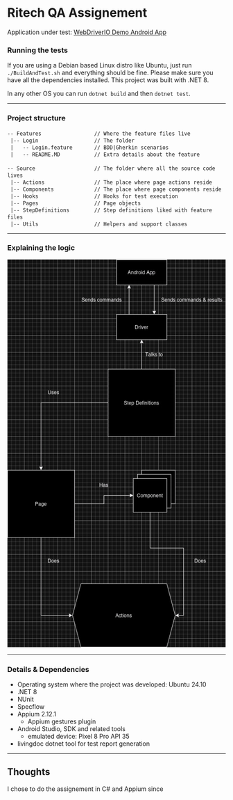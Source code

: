 # Ritech QA Assignement

Application under test: [WebDriverIO Demo Android App](https://github.com/webdriverio/native-demo-app/releases)

### Running the tests
If you are using a Debian based Linux distro like Ubuntu, just run `./BuildAndTest.sh` and everything should be fine.
Please make sure you have all the dependencies installed. This project was built with .NET 8.

In any other OS you can run `dotnet build` and then `dotnet test`.

---

### Project structure
```text
-- Features                 // Where the feature files live
 |-- Login                  // The folder 
 |   -- Login.feature       // BDD|Gherkin scenarios
 |   -- README.MD           // Extra details about the feature

-- Source                   // The folder where all the source code lives
 |-- Actions                // The place where page actions reside
 |-- Components             // The place where page components reside
 |-- Hooks                  // Hooks for test execution
 |-- Pages                  // Page objects
 |-- StepDefinitions        // Step definitions liked with feature files
 |-- Utils                  // Helpers and support classes
```

---

### Explaining the logic
![Logic Explanation Diagram](./LogicDiagram.jpg)

---

### Details & Dependencies
- Operating system where the project was developed: Ubuntu 24.10
- .NET 8
- NUnit
- Specflow
- Appium 2.12.1
    - Appium gestures plugin
- Android Studio, SDK and related tools
    - emulated device: Pixel 8 Pro API 35
- livingdoc dotnet tool for test report generation

---

## Thoughts

I chose to do the assignement in C# and Appium since 